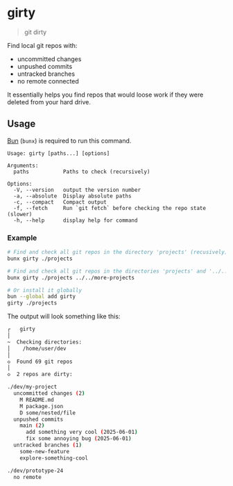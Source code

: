 # girty

> git dirty

Find local git repos with:

- uncommitted changes
- unpushed commits
- untracked branches
- no remote connected

It essentially helps you find repos that would loose work if they were deleted from your hard drive.

## Usage

[Bun](https://bun.sh/) (`bunx`) is required to run this command.

```
Usage: girty [paths...] [options]

Arguments:
  paths           Paths to check (recursively)

Options:
  -V, --version   output the version number
  -a, --absolute  Display absolute paths
  -c, --compact   Compact output
  -f, --fetch     Run `git fetch` before checking the repo state (slower)
  -h, --help      display help for command
```

### Example

```sh
# Find and check all git repos in the directory 'projects' (recusively).
bunx girty ./projects

# Find and check all git repos in the directories 'projects' and '../../more-projects' (recusively).
bunx girty ./projects ../../more-projects

# Or install it globally
bun --global add girty
girty ./projects
```

The output will look something like this:

```sh
┌   girty
│
~  Checking directories:
│    /home/user/dev
│
◇  Found 69 git repos
│
◇  2 repos are dirty:

./dev/my-project
  uncommitted changes (2)
    M README.md
    M package.json
    D some/nested/file
  unpushed commits
    main (2)
      add something very cool (2025-06-01)
      fix some annoying bug (2025-06-01)
  untracked branches (1)
    some-new-feature
    explore-something-cool

./dev/prototype-24
  no remote

```
